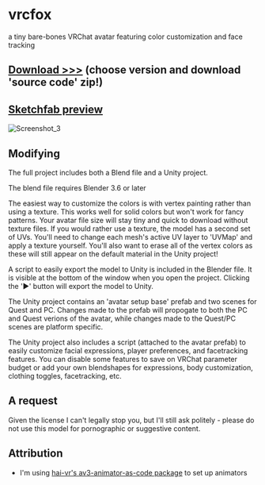 # vrcfox
a tiny bare-bones VRChat avatar featuring color customization and face tracking

## [Download >>>](https://github.com/cellomonster/vrcfox/releases/latest) (choose version and download 'source code' zip!)

## [Sketchfab preview](https://sketchfab.com/3d-models/vrcfox-9ed90de72e9c437b8820cbf0eeb32a50)

![Screenshot_3](https://github.com/cellomonster/vrcfox/assets/32079637/9d5b7d82-6fe0-44bb-9798-a9bc0a6ca2ae)


## Modifying

The full project includes both a Blend file and a Unity project.

The blend file requires Blender 3.6 or later

The easiest way to customize the colors is with vertex painting rather than using a texture. This works well for solid colors but won't work for fancy patterns. Your avatar file size will stay tiny and quick to download without texture files. If you would rather use a texture, the model has a second set of UVs. You'll need to change each mesh's active UV layer to 'UVMap' and apply a texture yourself. You'll also want to erase all of the vertex colors as these will still appear on the default material in the Unity project!

A script to easily export the model to Unity is included in the Blender file. It is visible at the bottom of the window when you open the project. Clicking the '▶' button will export the model to Unity.

The Unity project contains an 'avatar setup base' prefab and two scenes for Quest and PC. Changes made to the prefab will propogate to both the PC and Quest verions of the avatar, while changes made to the Quest/PC scenes are platform specific. 

The Unity project also includes a script (attached to the avatar prefab) to easily customize facial expressions, player preferences, and facetracking features. You can disable some features to save on VRChat parameter budget or add your own blendshapes for expressions, body customization, clothing toggles, facetracking, etc.

## A request

Given the license I can't legally stop you, but I'll still ask politely - please do not use this model for pornographic or suggestive content.

## Attribution
- I'm using [hai-vr's av3-animator-as-code package](https://github.com/hai-vr/av3-animator-as-code) to set up animators
